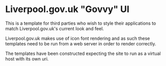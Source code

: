 Liverpool.gov.uk "Govvy" UI
===========================

This is a template for third parties who wish to style their applications to match Liverpool.gov.uk's current look and feel.

Liverpool.gov.uk makes use of icon font rendering and as such these templates need to be run from a web server in order to render correctly. 

The templates have been constructed expecting the site to run as a virtual host with its own uri.